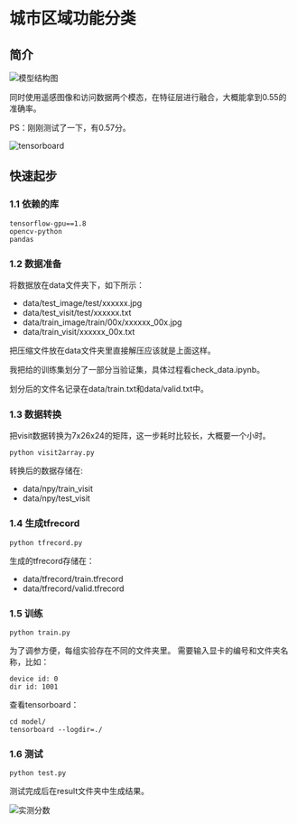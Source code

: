 # 城市区域功能分类

## 简介

![模型结构图](https://s2.ax1x.com/2019/05/05/E0C5Mq.png)

同时使用遥感图像和访问数据两个模态，在特征层进行融合，大概能拿到0.55的准确率。

PS：刚刚测试了一下，有0.57分。

![tensorboard](https://s2.ax1x.com/2019/05/05/E0Puef.png)

## 快速起步
### 1.1 依赖的库
```
tensorflow-gpu==1.8
opencv-python
pandas 
```
### 1.2 数据准备
将数据放在data文件夹下，如下所示：
- data/test_image/test/xxxxxx.jpg
- data/test_visit/test/xxxxxx.txt
- data/train_image/train/00x/xxxxxx_00x.jpg
- data/train_visit/xxxxxx_00x.txt

把压缩文件放在data文件夹里直接解压应该就是上面这样。

我把给的训练集划分了一部分当验证集，具体过程看check_data.ipynb。

划分后的文件名记录在data/train.txt和data/valid.txt中。

### 1.3 数据转换
把visit数据转换为7x26x24的矩阵，这一步耗时比较长，大概要一个小时。
```
python visit2array.py
```
转换后的数据存储在:
- data/npy/train_visit
- data/npy/test_visit

### 1.4 生成tfrecord
```
python tfrecord.py
```
生成的tfrecord存储在：
- data/tfrecord/train.tfrecord
- data/tfrecord/valid.tfrecord

### 1.5 训练
```
python train.py
```
为了调参方便，每组实验存在不同的文件夹里。
需要输入显卡的编号和文件夹名称，比如：
```
device id: 0
dir id: 1001
```

查看tensorboard：
```
cd model/
tensorboard --logdir=./
```

### 1.6 测试
```
python test.py
```
测试完成后在result文件夹中生成结果。

![实测分数](https://s2.ax1x.com/2019/05/05/E0PYyq.png)

